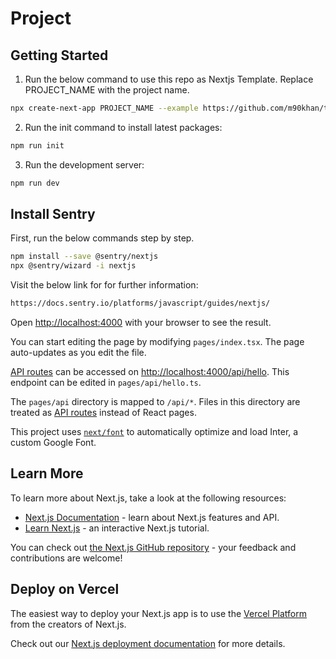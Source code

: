 # Project

## Getting Started

1. Run the below command to use this repo as Nextjs Template. Replace PROJECT_NAME with the project name.

```bash
npx create-next-app PROJECT_NAME --example https://github.com/m90khan/templates/tree/main/fluur-next-ts

```

2. Run the init command to install latest packages:

```bash
npm run init

```

3. Run the development server:

```bash
npm run dev
```

## Install Sentry

First, run the below commands step by step.

```bash
npm install --save @sentry/nextjs
npx @sentry/wizard -i nextjs

```

Visit the below link for for further information:

```bash
https://docs.sentry.io/platforms/javascript/guides/nextjs/
```

Open [http://localhost:4000](http://localhost:4000) with your browser to see the result.

You can start editing the page by modifying `pages/index.tsx`. The page auto-updates as you edit the file.

[API routes](https://nextjs.org/docs/api-routes/introduction) can be accessed on [http://localhost:4000/api/hello](http://localhost:4000/api/hello). This endpoint can be edited in `pages/api/hello.ts`.

The `pages/api` directory is mapped to `/api/*`. Files in this directory are treated as [API routes](https://nextjs.org/docs/api-routes/introduction) instead of React pages.

This project uses [`next/font`](https://nextjs.org/docs/basic-features/font-optimization) to automatically optimize and load Inter, a custom Google Font.

## Learn More

To learn more about Next.js, take a look at the following resources:

-   [Next.js Documentation](https://nextjs.org/docs) - learn about Next.js features and API.
-   [Learn Next.js](https://nextjs.org/learn) - an interactive Next.js tutorial.

You can check out [the Next.js GitHub repository](https://github.com/vercel/next.js/) - your feedback and contributions are welcome!

## Deploy on Vercel

The easiest way to deploy your Next.js app is to use the [Vercel Platform](https://vercel.com/new?utm_medium=default-template&filter=next.js&utm_source=create-next-app&utm_campaign=create-next-app-readme) from the creators of Next.js.

Check out our [Next.js deployment documentation](https://nextjs.org/docs/deployment) for more details.
